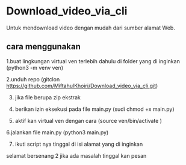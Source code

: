 # Download_video_via_cli
Untuk mendownload video dengan mudah dari sumber alamat Web.

## cara menggunakan 
1.buat lingkungan virtual ven terlebih dahulu  di folder yang di inginkan (python3 -m venv ven)

2.unduh repo (gitclon https://github.com/MiftahulKhoiri/Download_video_via_cli.git)

3. jika file berupa zip ekstrak 

4. berikan izin eksekusi pada file main.py (sudi chmod +x main.py)

5. aktif kan virtual ven dengan cara (source ven/bin/activate )

6.jalankan file main.py (python3 main.py)

7. ikuti script nya tinggal di isi alamat yang di inginkan 

selamat bersenang 2 jika ada masalah tinggal kan pesan
